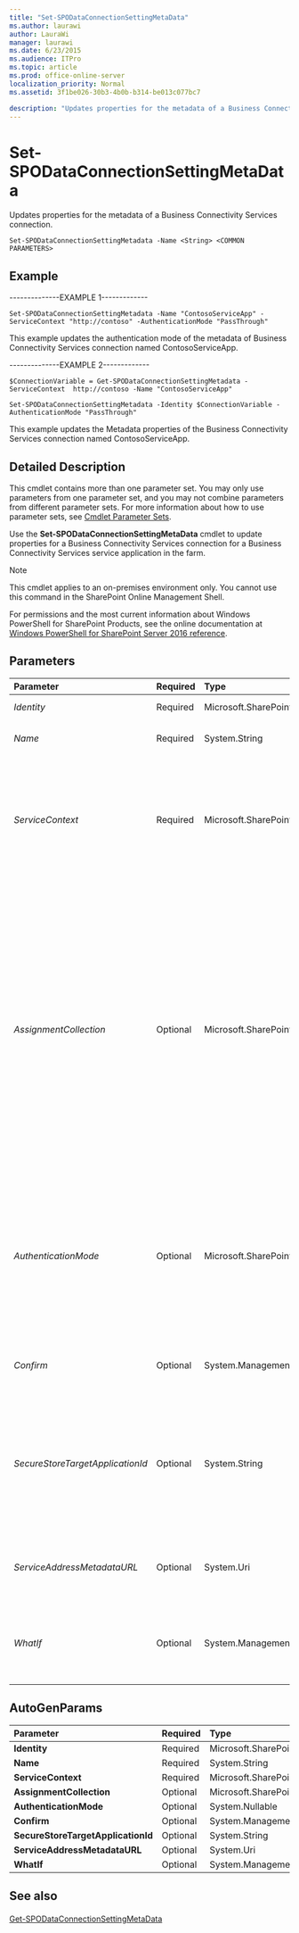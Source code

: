 ```yaml
---
title: "Set-SPODataConnectionSettingMetaData"
ms.author: laurawi
author: LauraWi
manager: laurawi
ms.date: 6/23/2015
ms.audience: ITPro
ms.topic: article
ms.prod: office-online-server
localization_priority: Normal
ms.assetid: 3f1be026-30b3-4b0b-b314-be013c077bc7

description: "Updates properties for the metadata of a Business Connectivity Services connection."
---
```


# Set-SPODataConnectionSettingMetaData

Updates properties for the metadata of a Business Connectivity Services connection.
  
```
Set-SPODataConnectionSettingMetadata -Name <String> <COMMON PARAMETERS>

```

## Example

--------------EXAMPLE 1------------- 
  
```
Set-SPODataConnectionSettingMetadata -Name "ContosoServiceApp" -ServiceContext "http://contoso" -AuthenticationMode "PassThrough"
```

This example updates the authentication mode of the metadata of Business Connectivity Services connection named ContosoServiceApp.
  
--------------EXAMPLE 2------------- 
  
```
$ConnectionVariable = Get-SPODataConnectionSettingMetadata -ServiceContext  http://contoso -Name "ContosoServiceApp"
```

```
Set-SPODataConnectionSettingMetadata -Identity $ConnectionVariable -AuthenticationMode "PassThrough"
```

This example updates the Metadata properties of the Business Connectivity Services connection named ContosoServiceApp.
  
## Detailed Description

This cmdlet contains more than one parameter set. You may only use parameters from one parameter set, and you may not combine parameters from different parameter sets. For more information about how to use parameter sets, see [Cmdlet Parameter Sets](https://go.microsoft.com/fwlink/?LinkID=187810). 
  
Use the **Set-SPODataConnectionSettingMetaData** cmdlet to update properties for a Business Connectivity Services connection for a Business Connectivity Services service application in the farm. 
  
> [!NOTE]
> This cmdlet applies to an on-premises environment only. You cannot use this command in the SharePoint Online Management Shell. 
  
For permissions and the most current information about Windows PowerShell for SharePoint Products, see the online documentation at [Windows PowerShell for SharePoint Server 2016 reference](https://go.microsoft.com/fwlink/p/?LinkId=671715). 
  
## Parameters

|**Parameter**|**Required**|**Type**|**Description**|
|:-----|:-----|:-----|:-----|
| _Identity_ <br/> |Required  <br/> |Microsoft.SharePoint.BusinessData.SystemSpecific.OData.ODataConnectionSettings  <br/> |Specifies the OData Connection Settings object.  <br/> |
| _Name_ <br/> |Required  <br/> |System.String  <br/> |Specifies the name of the existing Business Connectivity Services connection.  <br/> |
| _ServiceContext_ <br/> |Required  <br/> |Microsoft.SharePoint.PowerShell.SPServiceContextPipeBind  <br/> |Specifies the service context which is in the form of an instance of an **SPServiceContext** object, an **SPSiteAdministration** object identifier, or an **SPSite** object. An example of a service context value is an identifier from the ID field, a string identifier, a URI, or a string representation of a GUID.  <br/> |
| _AssignmentCollection_ <br/> |Optional  <br/> |Microsoft.SharePoint.PowerShell.SPAssignmentCollection  <br/> |Manages objects for the purpose of proper disposal. Use of objects, such as **SPWeb** or **SPSite**, can use large amounts of memory and use of these objects in Windows PowerShell scripts requires proper memory management. Using the **SPAssignment** object, you can assign objects to a variable and dispose of the objects after they are needed to free up memory. When **SPWeb**, **SPSite**, or **SPSiteAdministration** objects are used, the objects are automatically disposed of if an assignment collection or the **Global** parameter is not used.  <br/> > [!NOTE]> When the **Global** parameter is used, all objects are contained in the global store. If objects are not immediately used, or disposed of by using the **Stop-SPAssignment** command, an out-of-memory scenario can occur.           |
| _AuthenticationMode_ <br/> |Optional  <br/> |Microsoft.SharePoint.BusinessData.SystemSpecific.OData.ODataAuthenticationMode  <br/> |Specifies the type of authentication mode that the Business Connectivity Services connection requires.  <br/> The value for the authentication mode is any one of the following options:  <br/> --PassThrough  <br/> --RevertToSelf  <br/> --Credentials  <br/> --WindowsCredentials  <br/> --DigestCredentials  <br/> --ClientCertificate  <br/> --Anonymous  <br/> |
| _Confirm_ <br/> |Optional  <br/> |System.Management.Automation.SwitchParameter  <br/> |Prompts you for confirmation before executing the command. For more information, type the following command: **get-help about_commonparameters** <br/> |
| _SecureStoreTargetApplicationId_ <br/> |Optional  <br/> |System.String  <br/> |Specifies the Secure Store Target Application ID. Works in conjunction with the **AuthenticationMode** parameter.  <br/> The value for the **SecureStoreTargetApplicationId** parameter is any one of the following options:  <br/> --Credentials  <br/> --WindowsCredentials  <br/> --DigestCredentials  <br/> --ClientCertificate  <br/> |
| _ServiceAddressMetadataURL_ <br/> |Optional  <br/> |System.Uri  <br/> |Specifies the metadata URL for the OData service. This URL does not have to be Internet facing. If a value is not specified for a connection, a default value is used.  <br/> |
| _WhatIf_ <br/> |Optional  <br/> |System.Management.Automation.SwitchParameter  <br/> |Displays a message that describes the effect of the command instead of executing the command. For more information, type the following command: **get-help about_commonparameters** <br/> |
   
## AutoGenParams

|**Parameter**|**Required**|**Type**|**Description**|
|:-----|:-----|:-----|:-----|
|**Identity** <br/> |Required  <br/> |Microsoft.SharePoint.BusinessData.SystemSpecific.OData.ODataConnectionSettings  <br/> ||
|**Name** <br/> |Required  <br/> |System.String  <br/> ||
|**ServiceContext** <br/> |Required  <br/> |Microsoft.SharePoint.PowerShell.SPServiceContextPipeBind  <br/> ||
|**AssignmentCollection** <br/> |Optional  <br/> |Microsoft.SharePoint.PowerShell.SPAssignmentCollection  <br/> ||
|**AuthenticationMode** <br/> |Optional  <br/> |System.Nullable  <br/> ||
|**Confirm** <br/> |Optional  <br/> |System.Management.Automation.SwitchParameter  <br/> ||
|**SecureStoreTargetApplicationId** <br/> |Optional  <br/> |System.String  <br/> ||
|**ServiceAddressMetadataURL** <br/> |Optional  <br/> |System.Uri  <br/> ||
|**WhatIf** <br/> |Optional  <br/> |System.Management.Automation.SwitchParameter  <br/> ||
   
## See also

#### 

[Get-SPODataConnectionSettingMetaData](get-spodataconnectionsettingmetadata.md)

